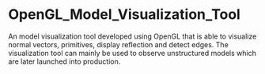 # OpenGL_Model_Visualization_Tool

An model visualization tool developed using OpenGL that is able to visualize normal vectors, primitives, display reflection and detect edges. The visualization tool can mainly be used to observe unstructured models which are later launched into production.
